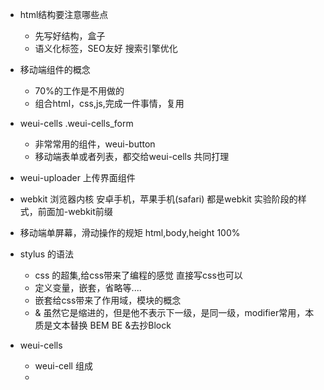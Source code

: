 - html结构要注意哪些点
    - 先写好结构，盒子
    - 语义化标签，SEO友好
        搜索引擎优化

- 移动端组件的概念
    - 70%的工作是不用做的
    - 组合html，css,js,完成一件事情，复用
- weui-cells .weui-cells_form
    - 非常常用的组件，weui-button
    - 移动端表单或者列表，都交给weui-cells 共同打理
- weui-uploader 上传界面组件
- webkit 浏览器内核
    安卓手机，苹果手机(safari)   都是webkit
    实验阶段的样式，前面加-webkit前缀
- 移动端单屏幕，滑动操作的规矩
    html,body,height 100%

- stylus 的语法
   - css 的超集,给css带来了编程的感觉
      直接写css也可以
    - 定义变量，嵌套，省略等....
    - 嵌套给css带来了作用域，模块的概念
    - & 虽然它是缩进的，但是他不表示下一级，是同一级，modifier常用，本质是文本替换 
    BEM   BE  &去抄Block

- weui-cells
    - weui-cell 组成
    - 